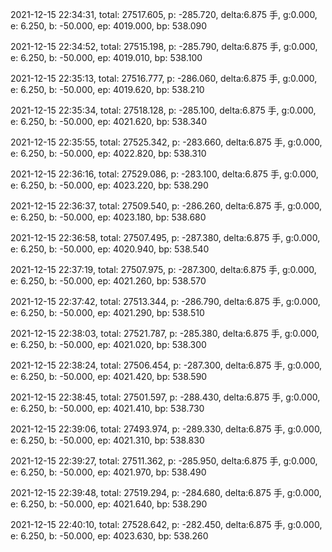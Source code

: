 2021-12-15 22:34:31, total: 27517.605, p: -285.720, delta:6.875 手, g:0.000, e: 6.250, b: -50.000, ep: 4019.000, bp: 538.090

2021-12-15 22:34:52, total: 27515.198, p: -285.790, delta:6.875 手, g:0.000, e: 6.250, b: -50.000, ep: 4019.010, bp: 538.100

2021-12-15 22:35:13, total: 27516.777, p: -286.060, delta:6.875 手, g:0.000, e: 6.250, b: -50.000, ep: 4019.620, bp: 538.210

2021-12-15 22:35:34, total: 27518.128, p: -285.100, delta:6.875 手, g:0.000, e: 6.250, b: -50.000, ep: 4021.620, bp: 538.340

2021-12-15 22:35:55, total: 27525.342, p: -283.660, delta:6.875 手, g:0.000, e: 6.250, b: -50.000, ep: 4022.820, bp: 538.310

2021-12-15 22:36:16, total: 27529.086, p: -283.100, delta:6.875 手, g:0.000, e: 6.250, b: -50.000, ep: 4023.220, bp: 538.290

2021-12-15 22:36:37, total: 27509.540, p: -286.260, delta:6.875 手, g:0.000, e: 6.250, b: -50.000, ep: 4023.180, bp: 538.680

2021-12-15 22:36:58, total: 27507.495, p: -287.380, delta:6.875 手, g:0.000, e: 6.250, b: -50.000, ep: 4020.940, bp: 538.540

2021-12-15 22:37:19, total: 27507.975, p: -287.300, delta:6.875 手, g:0.000, e: 6.250, b: -50.000, ep: 4021.260, bp: 538.570

2021-12-15 22:37:42, total: 27513.344, p: -286.790, delta:6.875 手, g:0.000, e: 6.250, b: -50.000, ep: 4021.290, bp: 538.510

2021-12-15 22:38:03, total: 27521.787, p: -285.380, delta:6.875 手, g:0.000, e: 6.250, b: -50.000, ep: 4021.020, bp: 538.300

2021-12-15 22:38:24, total: 27506.454, p: -287.300, delta:6.875 手, g:0.000, e: 6.250, b: -50.000, ep: 4021.420, bp: 538.590

2021-12-15 22:38:45, total: 27501.597, p: -288.430, delta:6.875 手, g:0.000, e: 6.250, b: -50.000, ep: 4021.410, bp: 538.730

2021-12-15 22:39:06, total: 27493.974, p: -289.330, delta:6.875 手, g:0.000, e: 6.250, b: -50.000, ep: 4021.310, bp: 538.830

2021-12-15 22:39:27, total: 27511.362, p: -285.950, delta:6.875 手, g:0.000, e: 6.250, b: -50.000, ep: 4021.970, bp: 538.490

2021-12-15 22:39:48, total: 27519.294, p: -284.680, delta:6.875 手, g:0.000, e: 6.250, b: -50.000, ep: 4021.640, bp: 538.290

2021-12-15 22:40:10, total: 27528.642, p: -282.450, delta:6.875 手, g:0.000, e: 6.250, b: -50.000, ep: 4023.630, bp: 538.260